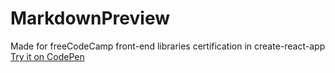 # MarkdownPreview
Made for freeCodeCamp front-end libraries certification in create-react-app
<a href='https://codepen.io/Maru21/full/abVMGEb' target='_blank'>Try it on CodePen</a>

